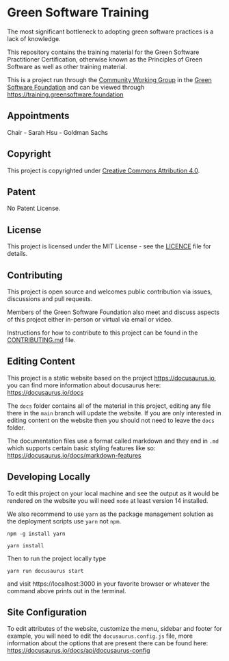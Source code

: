 # Green Software Training

The most significant bottleneck to adopting green software practices is a lack of knowledge.

This repository contains the training material for the Green Software Practitioner Certification, otherwise known as the Principles of Green Software as well as other training material.

This is a project run through the [Community Working Group](https://grnsft.org/community-wg) in the [Green Software Foundation](https://greensoftware.foundation) and can be viewed through https://training.greensoftware.foundation

## Appointments
Chair - Sarah Hsu - Goldman Sachs

## Copyright
This project is copyrighted under [Creative Commons Attribution 4.0](https://creativecommons.org/licenses/by/4.0/).

## Patent
No Patent License.

## License
This project is licensed under the MIT License - see the [LICENCE](LICENCE) file for details.

## Contributing

This project is open source and welcomes public contribution via issues, discussions and pull requests.

Members of the Green Software Foundation also meet and discuss aspects of this project either in-person or virtual via email or video.

Instructions for how to contribute to this project can be found in the [CONTRIBUTING.md](CONTRIBUTING.md) file.

## Editing Content

This project is a static website based on the project https://docusaurus.io, you can find more information about docusaurus here: https://docusaurus.io/docs

The `docs` folder contains all of the material in this project, editing any file there in the `main` branch will update the website. If you are only interested in editing content on the website then you should not need to leave the `docs` folder.

The documentation files use a format called markdown and they end in `.md` which supports certain basic styling features like so: https://docusaurus.io/docs/markdown-features

## Developing Locally

To edit this project on your local machine and see the output as it would be rendered on the website you will need `node` at least version 14 installed.

We also recommend to use `yarn` as the package management solution as the deployment scripts use `yarn` not `npm`.

`npm -g install yarn`

`yarn install`

Then to run the project locally type

`yarn run docusaurus start`

and visit https://localhost:3000 in your favorite browser or whatever the command above prints out in the terminal.

## Site Configuration

To edit attributes of the website, customize the menu, sidebar and footer for example, you will need to edit the `docusaurus.config.js` file, more information about the options that are present there can be found here: https://docusaurus.io/docs/api/docusaurus-config